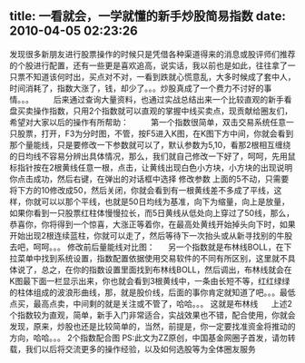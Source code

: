 title: 一看就会，一学就懂的新手炒股简易指数
date: 2010-04-05 02:23:26
---

<p>
	发现很多新朋友进行股票操作的时候只是凭借各种渠道得来的消息或股评师们推荐的个股进行配置，还有一些更是喜欢追高，说实话，我以前也是如此，往往拿了一只票不知道该何时出，买点对不对，一看到跌就心慌意乱，大多时候成了套中人，时间消耗了，指数大涨了，钱，却少了。。。炒股真成了一个费力不讨好的事情。。。&nbsp;&nbsp;&nbsp;&nbsp;&nbsp;&nbsp;&nbsp;&nbsp; 后来通过查询大量资料，也通过实战总结出来一个比较直观的新手看盘买卖操作指数，只用2个指数就可以直观的掌握中线买卖点，现贡献给圈友们，希望对大家以后的操作有所帮助：&nbsp;&nbsp;&nbsp;&nbsp;&nbsp;&nbsp;&nbsp;&nbsp;&nbsp; 第一个指数很简单，双击交易系统任意一只股票，打开，F3为分时图，不管，按F5进入K图，在K图下方中间，你就会看到那个量能线，只是要修改一下参数就可以了，默认参数为5,10，看那2根相互缠绕的日均线不容易分辨出具体情况，那么，我们就自己修改一下好了，呵呵，先用鼠标指针按在2根黄线任意一根，点击，让黄线出现白色小方块，小方块的出现说明你点击成功，然后右键，在弹出的对话框中选择 修改参数 上面的5不动，只需要将下方的10修改成50，然后关闭，你就会看到有一根黄线差不多成了平线，这样，你就可以以那个平线，也就是50日均线为基准，向下为缩量，向上是放量，如果你看到一只股票红柱体慢慢拉长，而5日黄线从低处向上穿过了50线，那么，恭喜你，你将得到一个惊喜，大涨正等着你，在最高处黄线开始掉头向下时，如果开始出现2根连续蓝柱，你就可以走了，然后等待下一次抬头或从新寻找别的牛股去吧，呵呵。。。 修改前后量能线对比图：&nbsp;&nbsp;&nbsp;&nbsp;&nbsp; 另一个指数就是布林线BOLL，在下拉菜单中找到系统设置，指数配置依据使用交易软件的不同有所区别，这里就不具体说了，总之，在你的指数设置里面找到布林线BOLL，然后调出，布林线就会在K图最下面一栏显示出来，你也就会看到3根黄线中，一条由长短不等，红红绿绿的柱体组成的波浪形曲线，那，就是股价线，后面的事你肯定就知道了吧。。。最低点买，最高点卖，中间剩的就是关注或不管了，哈哈。。。 这就是布林线&nbsp;&nbsp;&nbsp;&nbsp;&nbsp; 上述2个指数较为直观，简单，新手入门非常适合，实战效果也不错，配合使用，你就会发现，原来，炒股也还是比较简单的，当然，前提是，你一定要找准资金将推动的方向，哈哈。。。 2个指数配合图 PS:此文为ZZ原创，中国基金网圈子首发，请勿转载，我们以后将交流更多的操作经验，以及如何选股等为全体圈友服务</p>
<p>
</p>